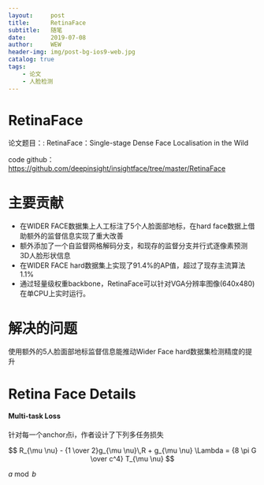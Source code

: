 ```yaml
---
layout:     post
title:      RetinaFace
subtitle:   随笔
date:       2019-07-08
author:     WEW
header-img: img/post-bg-ios9-web.jpg
catalog: true
tags:
    - 论文
    - 人脸检测
---
```


# RetinaFace
论文题目：: RetinaFace：Single-stage Dense Face Localisation in the Wild

code github：https://github.com/deepinsight/insightface/tree/master/RetinaFace

# 主要贡献
+ 在WIDER FACE数据集上人工标注了5个人脸面部地标，在hard face数据上借助额外的监督信息实现了重大改善
+ 额外添加了一个自监督网格解码分支，和现存的监督分支并行式逐像素预测3D人脸形状信息
+ 在WIDER FACE hard数据集上实现了91.4%的AP值，超过了现存主流算法1.1%
+ 通过轻量级权重backbone，RetinaFace可以针对VGA分辨率图像(640x480)在单CPU上实时运行。

# 解决的问题
使用额外的5人脸面部地标监督信息能推动Wider Face hard数据集检测精度的提升

# Retina Face Details
#### Multi-task Loss
针对每一个anchor点i，作者设计了下列多任务损失

$$
R_{\mu \nu} - {1 \over 2}g_{\mu \nu}\,R + g_{\mu \nu} \Lambda
= {8 \pi G \over c^4} T_{\mu \nu}
$$


$a \bmod b$
